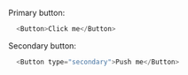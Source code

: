 Primary button:
```js
  <Button>Click me</Button>
```

Secondary button:
```js
  <Button type="secondary">Push me</Button>
```
